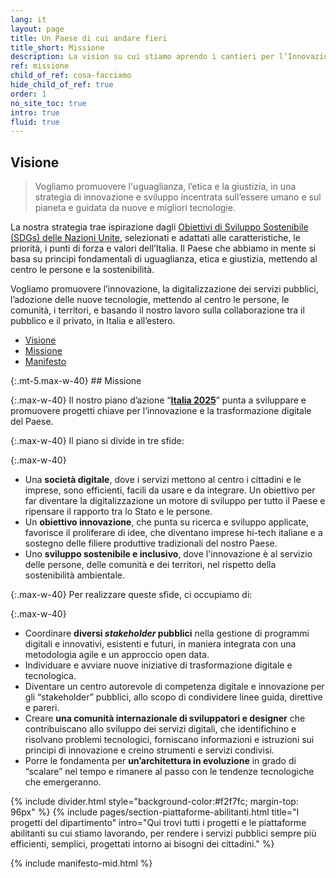 ```yaml
---
lang: it
layout: page
title: Un Paese di cui andare fieri
title_short: Missione
description: La vision su cui stiamo aprendo i cantieri per l’Innovazione e la Trasformazione Digitale in Italia
ref: missione
child_of_ref: cosa-facciamo
hide_child_of_ref: true
order: 1
no_site_toc: true
intro: true
fluid: true
---
```


<div class="container">
    <div class="row">
        <div class="col-lg-9">
            <h2 id="visione">Visione</h2>
            <blockquote class="max-w-40 blockquote rounded p-4 lightgrey-bg-c1">
              <p class="mb-0">Vogliamo promuovere l'uguaglianza, l’etica e la giustizia, in una strategia di innovazione e sviluppo incentrata sull’essere umano e sul pianeta e guidata da nuove e migliori tecnologie.</p>
            </blockquote>
            <p class="max-w-40">La nostra strategia trae ispirazione dagli <a href="https://www.un.org/sustainabledevelopment/" target="_blank" rel="noopener noreferrer">Obiettivi di Sviluppo Sostenibile (SDGs) delle Nazioni Unite</a>, selezionati e adattati alle <span class="font-weight-bold">caratteristiche, le priorità, i punti di forza e valori dell’Italia</span>. Il Paese che abbiamo in mente si basa su <span class="font-weight-bold">principi fondamentali di uguaglianza, etica e giustizia, mettendo al centro le persone e la sostenibilità</span>.</p>
            <p class="max-w-40">Vogliamo promuovere l’innovazione, la digitalizzazione dei servizi pubblici, l’adozione delle nuove tecnologie, mettendo al centro le persone, le comunità, i territori, e basando il nostro lavoro sulla collaborazione tra il pubblico e il privato, in Italia e all’estero.</p>
        </div>
        <div class="bd-toc col-lg-3 d-none d-lg-block">
            <ul class="section-nav">
                <li class="toc-entry toc-h3"><a href="#visione">Visione</a></li>
                <li class="toc-entry toc-h3"><a href="#missione">Missione</a></li>
                <li class="toc-entry toc-h3"><a href="#manifesto">Manifesto</a></li>	
            </ul>
        </div>
    </div>
 </div>
 
<div class="container" markdown="1">
{:.mt-5.max-w-40}
## Missione

{:.max-w-40}
Il nostro piano d’azione “**[Italia 2025](https://docs.italia.it/italia/mid/piano-nazionale-innovazione-2025-docs/it/stabile/index.html)**” punta a sviluppare e promuovere progetti chiave per l’innovazione e la trasformazione digitale del Paese.

{:.max-w-40}
Il piano si divide in tre sfide:

{:.max-w-40}
* Una **società digitale**, dove i servizi mettono al centro i cittadini e le imprese, sono efficienti, facili da usare e da integrare. Un obiettivo per far diventare la digitalizzazione un motore di sviluppo per tutto il Paese e ripensare il rapporto tra lo Stato e le persone.
* Un **obiettivo innovazione**, che punta su ricerca e sviluppo applicate, favorisce il proliferare di idee, che diventano imprese hi-tech italiane e a sostegno delle filiere produttive tradizionali del nostro Paese.
* Uno **sviluppo sostenibile e inclusivo**, dove l'innovazione è al servizio delle persone, delle comunità e dei territori, nel rispetto della sostenibilità ambientale.

{:.max-w-40}
Per realizzare queste sfide, ci occupiamo di:

{:.max-w-40}
* Coordinare **diversi _stakeholder_ pubblici** nella gestione di programmi digitali e innovativi, esistenti e futuri, in maniera integrata con una metodologia agile e un approccio open data.
* Individuare e avviare nuove iniziative di trasformazione digitale e tecnologica.
* Diventare un centro autorevole di competenza digitale e innovazione per gli “stakeholder” pubblici, allo scopo di condividere linee guida, direttive e pareri.
* Creare **una comunità internazionale di sviluppatori e designer** che contribuiscano allo sviluppo dei servizi digitali, che identifichino e risolvano problemi tecnologici, forniscano informazioni e istruzioni sui principi di innovazione e creino strumenti e servizi condivisi.
* Porre le fondamenta per **un’architettura in evoluzione** in grado di “scalare” nel tempo e rimanere al passo con le tendenze tecnologiche che emergeranno.
</div>

{% include divider.html style="background-color:#f2f7fc; margin-top: 96px" %}
{% include pages/section-piattaforme-abilitanti.html
  title="I progetti del dipartimento"
  intro="Qui trovi tutti i progetti e le piattaforme abilitanti su cui stiamo lavorando, per rendere i servizi pubblici sempre più efficienti, semplici, progettati intorno ai bisogni dei cittadini."
  %}

<div class="container">
    {% include manifesto-mid.html %} 
</div>
